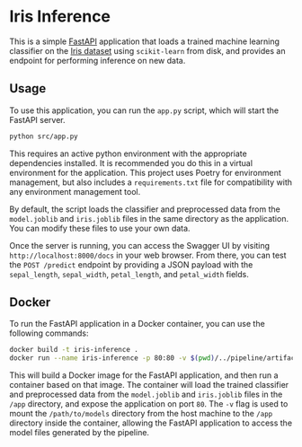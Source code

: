 # Iris Inference

This is a simple [FastAPI](https://fastapi.tiangolo.com/) application that loads a trained machine learning classifier on the [Iris dataset](https://archive.ics.uci.edu/ml/datasets/iris) using `scikit-learn` from disk, and provides an endpoint for performing inference on new data.

## Usage

To use this application, you can run the `app.py` script, which will start the FastAPI server.

```bash
python src/app.py
```

This requires an active python environment with the appropriate dependencies installed. It is recommended you do this in a virtual environment for the application. This project uses Poetry for environment management, but also includes a `requirements.txt` file for compatibility with any environment management tool.

By default, the script loads the classifier and preprocessed data from the `model.joblib` and `iris.joblib` files in the same directory as the application. You can modify these files to use your own data.

Once the server is running, you can access the Swagger UI by visiting `http://localhost:8000/docs` in your web browser. From there, you can test the `POST /predict` endpoint by providing a JSON payload with the `sepal_length`, `sepal_width`, `petal_length`, and `petal_width` fields.

## Docker

To run the FastAPI application in a Docker container, you can use the following commands:

```bash
docker build -t iris-inference .
docker run --name iris-inference -p 80:80 -v $(pwd)/../pipeline/artifacts:/app/artifacts iris-inference
```

This will build a Docker image for the FastAPI application, and then run a container based on that image. The container will load the trained classifier and preprocessed data from the `model.joblib` and `iris.joblib` files in the `/app` directory, and expose the application on port `80`. The `-v` flag is used to mount the `/path/to/models` directory from the host machine to the `/app` directory inside the container, allowing the FastAPI application to access the model files generated by the pipeline.
